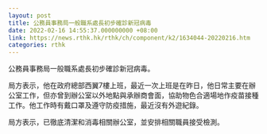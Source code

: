 ```yaml
---
layout: post
title: 公務員事務局一般職系處長初步確診新冠病毒
date: 2022-02-16 14:55:37.000000000 +08:00
link: https://news.rthk.hk/rthk/ch/component/k2/1634044-20220216.htm
categories: rthk
---
```


公務員事務局一般職系處長初步確診新冠病毒。

局方表示，他在政府總部西翼7樓上班，最近一次上班是在昨日，他日常主要在辦公室工作，但亦曾到辦公室以外地點與承辦商會面，協助物色合適場地作疫苗接種工作。他工作時有戴口罩及遵守防疫措施，最近沒有外遊紀錄。

局方表示，已徹底清潔和消毒相關辦公室，並安排相關職員接受檢測。
